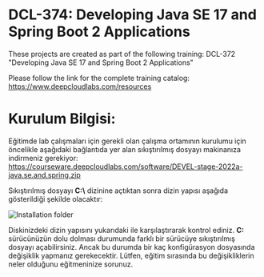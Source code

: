 # DCL-374: Developing Java SE 17 and Spring Boot 2 Applications

These projects are created as part of the following training: DCL-372 "Developing Java SE 17 and Spring Boot 2 Applications"

Please follow the link for the complete training catalog: https://www.deepcloudlabs.com/resources

Kurulum Bilgisi:
========================================
Eğitimde lab çalışmaları için gerekli olan çalışma ortamının kurulumu için öncelikle aşağıdaki bağlantıda yer alan sıkıştırılmış dosyayı makinanıza indirmeniz gerekiyor: https://courseware.deepcloudlabs.com/software/DEVEL-stage-2022a-java.se.and.spring.zip

Sıkıştırılmış dosyayı **C:\\** dizinine açtıktan sonra dizin yapısı aşağıda gösterildiği şekilde olacaktır:

![Installation folder](DEVEL-stage.png?raw=true "C: drive after decompress DEVEL-stage-2022a-java.se.and.spring.zip")

Diskinizdeki dizin yapısını yukarıdaki ile karşılaştırarak kontrol ediniz. **C:** sürücünüzün dolu dolması durumunda farklı bir sürücüye sıkıştırılmış dosyayı açabilirsiniz. Ancak bu durumda bir kaç konfigürasyon dosyasında değişiklik yapmanız gerekecektir. Lütfen, eğitim sırasında bu değişikliklerin neler olduğunu eğitmeninize sorunuz. 
